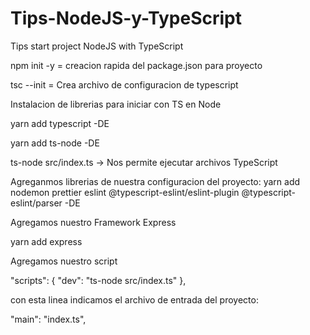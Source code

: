 # Tips-NodeJS-y-TypeScript
Tips start project NodeJS with TypeScript


npm init -y = creacion rapida del package.json para proyecto

tsc --init = Crea archivo de configuracion de typescript

Instalacion de librerias para iniciar con TS en Node

yarn add typescript -DE

yarn add ts-node -DE  


ts-node src/index.ts -> Nos permite ejecutar archivos TypeScript

Agreganmos librerias de nuestra configuracion del proyecto: 
yarn add nodemon prettier eslint @typescript-eslint/eslint-plugin @typescript-eslint/parser -DE

Agregamos nuestro Framework Express

yarn add express

Agregamos nuestro script

"scripts": {
    "dev": "ts-node src/index.ts"
  },


con esta linea indicamos el archivo de entrada del proyecto:

"main": "index.ts",

